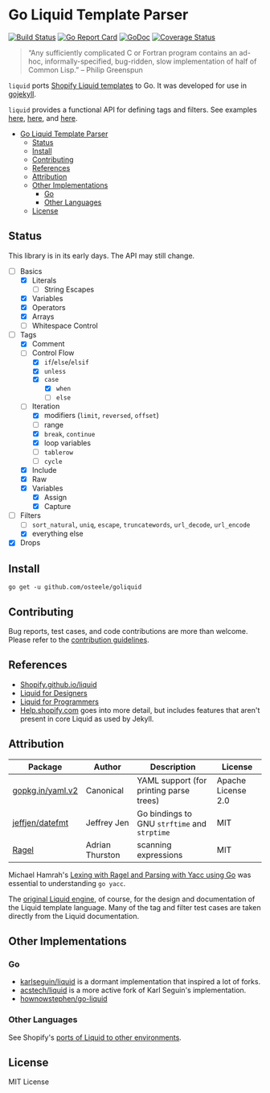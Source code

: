 # Go Liquid Template Parser

[![Build Status](https://travis-ci.org/osteele/liquid.svg?branch=master)](https://travis-ci.org/osteele/liquid)
[![Go Report Card](https://goreportcard.com/badge/github.com/osteele/liquid)](https://goreportcard.com/report/github.com/osteele/liquid)
[![GoDoc](https://godoc.org/github.com/osteele/liquid?status.svg)](http://godoc.org/github.com/osteele/liquid)
[![Coverage Status](https://coveralls.io/repos/github/osteele/liquid/badge.svg?branch=master)](https://coveralls.io/github/osteele/liquid?branch=master)

> “Any sufficiently complicated C or Fortran program contains an ad-hoc, informally-specified, bug-ridden, slow implementation of half of Common Lisp.” – Philip Greenspun

`liquid` ports [Shopify Liquid templates](https://shopify.github.io/liquid) to Go. It was developed for use in [gojekyll](https://github.com/osteele/gojekyll).

`liquid` provides a functional API for defining tags and filters. See examples [here](https://github.com/osteele/liquid/blob/master/filters/filters.go), [here](https://github.com/osteele/gojekyll/blob/master/filters/filters.go), and [here](https://github.com/osteele/gojekyll/blob/master/tags/tags.go).

<!-- TOC -->

- [Go Liquid Template Parser](#go-liquid-template-parser)
    - [Status](#status)
    - [Install](#install)
    - [Contributing](#contributing)
    - [References](#references)
    - [Attribution](#attribution)
    - [Other Implementations](#other-implementations)
        - [Go](#go)
        - [Other Languages](#other-languages)
    - [License](#license)

<!-- /TOC -->

## Status

This library is in its early days. The API may still change.

- [ ] Basics
  - [x] Literals
    - [ ] String Escapes
  - [x] Variables
  - [x] Operators
  - [x] Arrays
  - [ ] Whitespace Control
- [ ] Tags
  - [x] Comment
  - [ ] Control Flow
    - [x] `if`/`else`/`elsif`
    - [x] `unless`
    - [x] `case`
      - [x] `when`
      - [ ] `else`
  - [ ] Iteration
      - [x] modifiers (`limit`, `reversed`, `offset`)
      - [ ] range
      - [x] `break`, `continue`
      - [x] loop variables
      - [ ] `tablerow`
      - [ ] `cycle`
  - [x] Include
  - [x] Raw
  - [x] Variables
    - [x] Assign
    - [x] Capture
- [ ] Filters
  - [ ] `sort_natural`, `uniq`, `escape`, `truncatewords`, `url_decode`, `url_encode`
  - [x] everything else
- [x] Drops

## Install

`go get -u github.com/osteele/goliquid`

## Contributing

Bug reports, test cases, and code contributions are more than welcome.
Please refer to the [contribution guidelines](./CONTRIBUTING.md).

## References

* [Shopify.github.io/liquid](https://shopify.github.io/liquid)
* [Liquid for Designers](https://github.com/Shopify/liquid/wiki/Liquid-for-Designers)
* [Liquid for Programmers](https://github.com/Shopify/liquid/wiki/Liquid-for-Programmers)
* [Help.shopify.com](https://help.shopify.com/themes/liquid) goes into more detail, but includes features that aren't present in core Liquid as used by Jekyll.

## Attribution

| Package                                               | Author          | Description                                  | License            |
|-------------------------------------------------------|-----------------|----------------------------------------------|--------------------|
| [gopkg.in/yaml.v2](https://github.com/go-yaml/yaml)   | Canonical       | YAML support (for printing parse trees)      | Apache License 2.0 |
| [jeffjen/datefmt](https://github.com/jeffjen/datefmt) | Jeffrey Jen     | Go bindings to GNU `strftime` and `strptime` | MIT                |
| [Ragel](http://www.colm.net/open-source/ragel/)       | Adrian Thurston | scanning expressions                         | MIT                |

Michael Hamrah's [Lexing with Ragel and Parsing with Yacc using Go](https://medium.com/@mhamrah/lexing-with-ragel-and-parsing-with-yacc-using-go-81e50475f88f) was essential to understanding `go yacc`.

The [original Liquid engine](https://shopify.github.io/liquid), of course, for the design and documentation of the Liquid template language. Many of the tag and filter test cases are taken directly from the Liquid documentation.

## Other Implementations

### Go

* [karlseguin/liquid](https://github.com/karlseguin/liquid) is a dormant implementation that inspired a lot of forks.
* [acstech/liquid](https://github.com/acstech/liquid) is a more active fork of Karl Seguin's implementation.
* [hownowstephen/go-liquid](https://github.com/hownowstephen/go-liquid)

### Other Languages

 See Shopify's [ports of Liquid to other environments](https://github.com/Shopify/liquid/wiki/Ports-of-Liquid-to-other-environments).

## License

MIT License

